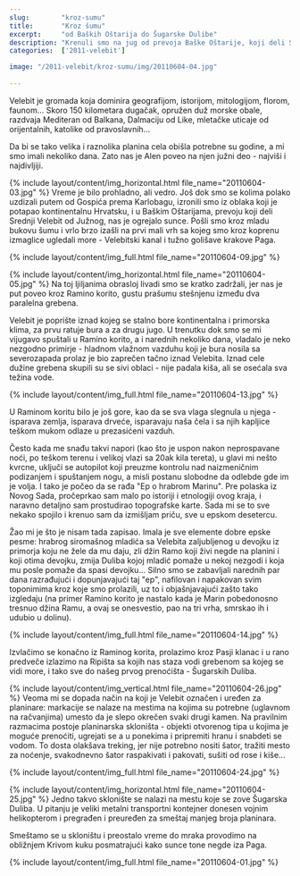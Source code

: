 ```yaml
---
slug:        "kroz-sumu"
title:       "Kroz šumu"
excerpt:     "od Baških Oštarija do Šugarske Dulibe"
description: "Krenuli smo na jug od prevoja Baške Oštarije, koji deli Srednji Velebit od Južnog. Tu je Velebit uzduž rascepljen i podeljen u dva grebena koji paralelno vijugaju prateći jedan drugog. Između ta dva grebena je niz korita obraslih gustom šumom, kroz koja smo prošli na putu do Šugarske Dulibe."
categories:  ['2011-velebit']

image: "/2011-velebit/kroz-sumu/img/20110604-04.jpg"
  
---
```


Velebit je gromada koja dominira geografijom, istorijom, mitologijom, florom, faunom... Skoro 150 kilometara dugačak, 
opružen duž morske obale, razdvaja Mediteran od Balkana, Dalmaciju od Like, mletačke uticaje od orijentalnih, katolike 
od pravoslavnih...

Da bi se tako velika i raznolika planina cela obišla potrebne su godine, a mi smo imali nekoliko dana. Zato nas je Alen 
poveo na njen južni deo - najviši i najdivljiji.

{% include layout/content/img_horizontal.html file_name="20110604-03.jpg" %}
Vreme je bilo prohladno, ali vedro. Još dok smo se kolima polako uzdizali putem od Gospića prema Karlobagu, izronili smo 
iz oblaka koji je potapao kontinentalnu Hrvatsku, i u Baškim Oštarijama, prevoju koji deli Srednji Velebit od Južnog, 
nas je ogrejalo sunce. Pošli smo kroz mladu bukovu šumu i vrlo brzo izašli na prvi mali vrh sa kojeg smo kroz koprenu 
izmaglice ugledali more - Velebitski kanal i tužno golišave krakove Paga.

{% include layout/content/img_full.html file_name="20110604-09.jpg" %}

{% include layout/content/img_horizontal.html file_name="20110604-05.jpg" %}
Na toj ljiljanima obrasloj livadi smo se kratko zadržali, jer nas je put poveo kroz Ramino korito, 
gustu prašumu stešnjenu između dva paralelna grebena.

Velebit je poprište iznad kojeg se stalno bore kontinentalna i primorska klima, za prvu ratuje bura a za drugu jugo. U 
trenutku dok smo se mi vijugavo spuštali u Ramino korito, a i narednih nekoliko dana, vladalo je neko nezgodno primirje - 
hladnom vlažnom vazduhu koji je bura nosila sa severozapada prolaz je bio zaprečen tačno iznad Velebita. Iznad cele 
dužine grebena skupili su se sivi oblaci - nije padala kiša, ali se osećala sva težina vode.

{% include layout/content/img_full.html file_name="20110604-13.jpg" %}

U Raminom koritu bilo je još gore, kao da se sva vlaga slegnula u njega - isparava zemlja, isparava drveće, isparavaju 
naša čela i sa njih kapljice teškom mukom odlaze u prezasićeni vazduh.

Često kada me snađu takvi napori (kao što je uspon nakon neprospavane noći, po teškom terenu i velikoj vlazi sa 20ak kila 
tereta), u glavi mi nešto kvrcne, uključi se autopilot koji preuzme kontrolu nad naizmeničnim 
podizanjem i spuštanjem nogu, a misli postanu slobodne da odlebde gde im je volja. I tako je počeo da se rađa "Ep o 
hrabrom Marinu". Pre polaska iz Novog Sada, pročeprkao sam malo po istoriji i etnologiji ovog kraja, i naravno detaljno 
sam prostudirao topografske karte. Sada mi se to sve nekako spojilo i krenuo sam da izmišljam priču, sve u epskom desetercu.

Žao mi je što je nisam tada zapisao. Imala je sve elemente dobre epske pesme: hrabrog siromašnog mladića sa Velebita 
zaljubljenog u devojku iz primorja koju ne žele da mu daju, zli džin Ramo koji živi negde na planini i koji otima devojku, 
zmija Duliba kojoj mladić pomaže u nekoj nezgodi i koja mu posle pomaže da spasi devojku... Silno smo se zabavljali 
narednih par dana razrađujući i dopunjavajući taj "ep", nafilovan i napakovan svim toponimima kroz koje smo prolazili, 
uz to i objašnjavajući zašto tako izgledaju (na primer Ramino korito je nastalo kada je Marin pobedonosno tresnuo džina 
Ramu, a ovaj se onesvestio, pao na tri vrha, smrskao ih i udubio u dolinu).

{% include layout/content/img_full.html file_name="20110604-14.jpg" %}

Izvlačimo se konačno iz Raminog korita, prolazimo kroz Pasji klanac i u rano predveče izlazimo na Ripišta sa kojih nas 
staza vodi grebenom sa kojeg se vidi more, i tako sve do našeg prvog prenoćišta - Šugarskih Duliba.

{% include layout/content/img_vertical.html file_name="20110604-26.jpg" %}
Veoma mi se dopada način na koji je Velebit označen i uređen za planinare: markacije se nalaze na mestima na kojima su 
potrebne (uglavnom na račvanjima) umesto da je slepo okrečen svaki drugi kamen. Na pravilnim razmacima postoje 
planinarska skloništa - objekti otvorenog tipa u kojima je moguće prenoćiti, ugrejati se a u ponekima i pripremiti hranu 
i snabdeti se vodom. To dosta olakšava treking, jer nije potrebno nositi šator, tražiti mesto za noćenje, svakodnevno 
šator raspakivati i pakovati, sušiti od rose i kiše...

{% include layout/content/img_full.html file_name="20110604-24.jpg" %}

{% include layout/content/img_horizontal.html file_name="20110604-25.jpg" %}
Jedno takvo sklonište se nalazi na mestu koje se zove Šugarska Duliba. U pitanju je veliki metalni transportni kontejner 
donesen vojnim helikopterom i pregrađen i preuređen za smeštaj manjeg broja planinara.

Smeštamo se u skloništu i preostalo vreme do mraka provodimo na obližnjem Krivom kuku posmatrajući kako sunce tone negde 
iza Paga.

{% include layout/content/img_full.html file_name="20110604-01.jpg" %}